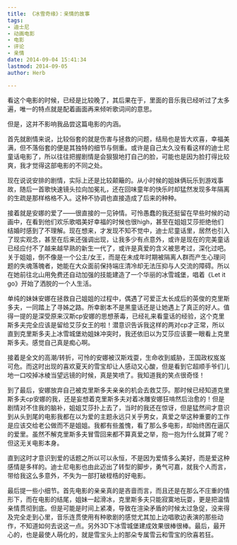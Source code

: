 ```yaml
---
title: 《冰雪奇缘》：亲情的故事
tags:
- 迪士尼
- 动画电影
- 电影
- 评论
- 亲情
date: 2014-09-04 15:41:34
lastmod: 2014-09-05
author: Herb

---
```


看这个电影的时候，已经是比较晚了，其后果在于，里面的音乐我已经听过了太多遍，唯一的特点就是配着画面再来倾听歌词间的意思。

但是，这并不影响我品尝这篇电影的内涵。

首先就剧情来说，比较俗套的就是伤害与拯救的问题，结局也是皆大欢喜，幸福美满，但不落俗套的便是其独特的细节与侧重。或许是自己太久没有看这样的迪士尼童话电影了，所以往往把握剧情是会狠狠地打自己的脸，可能也是因为脸打得比较爽，我才觉得这部电影的不同之处。

现在说说安排的剧情，实际上还是比较颠簸的。从小时候的姐妹俩玩乐到游戏事故，随后一首歌快速镜头拉向加冕礼，还在回味童年的快乐时却猛然发现多年隔离的生疏是那样格格不入。这种不协调也直接造成了后来的种种。

接着就是安娜的爱了——很直接的一见钟情。可怜愚蠢的我还挺留在早些时候的动画中，在看到他们欢乐歌唱美好幸福的时候也很high，甚至在姐姐艾莎拒绝他们结婚时感到了不理解。现在想来，才发现不知不觉中，迪士尼童话里，居然也引入了现实观念，甚至在后来还强调出现，让我多少有点意外，或许是现在的完美童话已经应付不了越来越早熟的新生一代了，或许是真爱的含义被思考过，深化过吧。关于姐姐，倒不像是一个公主/女王，而是在未成年时期被隔离人群而产生心理问题的失魂落魄者，她能在大众面前保持端庄清冷却无法压抑与人交流的障碍。所以在她前往北山用免费还自动加强的技能建造了一个华丽的冰雪城堡，唱着《Let it go》开始了洒脱的一个人生活。

单纯的妹妹安娜在拯救自己姐姐的过程中，偶遇了可爱正太长成后的英俊的克里斯多夫，一同踏上了寻姊之路。所幸剧本不是黑童话还是让她遇上了真正的好人。值得一提的是深受原来汉斯cp安娜的思想荼毒，已经礼来看童话的经验，这个克里斯多夫完全应该是留给艾莎女王的啦！潜意识告诉我这样的两对cp才正常，所以直到克里斯多夫上冰雪城堡劝姐妹冲突时，我还依旧以为艾莎应该要一眼看上克里斯多夫。感觉自己真是痴心啊。

接着是全文的高潮/转折，可怜的安娜被汉斯戏耍，生命收到威胁，王国政权岌岌可危。而这时出现的喜欢夏天的雪宝却让人感动又心酸，但是看到它超顺手爷们儿地一口咬掉冰棱当望远镜的时候，真是笑喷了。我知道我的笑点很奇怪！

到了最后，安娜放弃自己被克里斯多夫亲亲的机会去救艾莎。那时候已经知道克里斯多夫cp安娜的我，还是妄想着克里斯多夫对着冰雕安娜狂啃然后治愈的！但是剧情对不住我的脑补，姐姐艾莎扑上去了，当时的我还在惊讶，但是猛然间才意识到从头到尾的电影我都在以为爱的主题永远只关乎男女，真爱之举这种重要的工作是应该交给老公做而不是姐姐。我都有些羞愧，看了那么多电影，却始终困在逼仄的爱里。虽然不解克里斯多夫冒雪回来都不算真爱之举，抱一抱为什么就算了呢？但这无关电影本身。

直到这时才意识到爱的话题之所以可以永恒，不是因为爱情多么美好，而是爱这种感情是多样的。迪士尼电影也由此迈出了转型的脚步，勇气可嘉，就我个人而言，带给我这么多意外，不失为一部打破桎梏的好电影。

最后提一些小细节。首先电影的亲亲真的是吝啬而言，而且还是在那么不庄重的情形下，而在电影的结尾，姐妹一起滑冰，克里斯多夫只能寂寞地玩耍，更是把温情亲情贯彻到底。但是可能是时间上紧凑，导致在渲染矛盾的时候太过急促，没来得及完全走到心里，音乐连贯使用有种歌剧的感觉尤其加上边唱歌边表演的那些动作，不知道如何去说这一点。另外3D下冰雪城堡建成效果很棒很棒。最后，最开心的，也是最使人萌化的，就是雪宝头上的那朵专属雪云和雪宝的欣喜若狂。